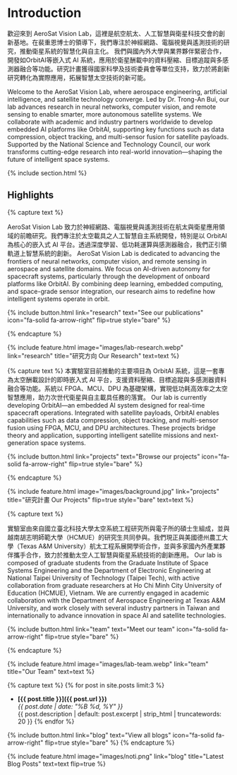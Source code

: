 ---
---

# Introduction
歡迎來到 AeroSat Vision Lab，這裡是航空航太、人工智慧與衛星科技交會的創新基地。在裴重恩博士的領導下，我們專注於神經網路、電腦視覺與遙測技術的研究，推動衛星系統的智慧化與自主化。
我們與國內外大學與業界夥伴緊密合作，開發如OrbitAI等嵌入式 AI 系統，應用於衛星酬載中的資料壓縮、目標追蹤與多感測器融合等功能。研究計畫獲得國家科學及技術委員會等單位支持，致力於將創新研究轉化為實際應用，拓展智慧太空技術的新可能。

Welcome to the AeroSat Vision Lab, where aerospace engineering, artificial intelligence, and satellite technology converge. Led by Dr. Trong-An Bui, our lab advances research in neural networks, computer vision, and remote sensing to enable smarter, more autonomous satellite systems.
We collaborate with academic and industry partners worldwide to develop embedded AI platforms like OrbitAI, supporting key functions such as data compression, object tracking, and multi-sensor fusion for satellite payloads. Supported by the National Science and Technology Council, our work transforms cutting-edge research into real-world innovation—shaping the future of intelligent space systems.

{% include section.html %}

## Highlights

{% capture text %}

AeroSat Vision Lab 致力於神經網路、電腦視覺與遙測技術在航太與衛星應用領域的前瞻研究。我們專注於太空載具之人工智慧自主系統開發，特別是以 OrbitAI 為核心的嵌入式 AI 平台。透過深度學習、低功耗運算與感測器融合，我們正引領軌道上智慧系統的創新。
AeroSat Vision Lab is dedicated to advancing the frontiers of neural networks, computer vision, and remote sensing in aerospace and satellite domains. We focus on AI-driven autonomy for spacecraft systems, particularly through the development of onboard platforms like OrbitAI. By combining deep learning, embedded computing, and space-grade sensor integration, our research aims to redefine how intelligent systems operate in orbit.

{%
  include button.html
  link="research"
  text="See our publications"
  icon="fa-solid fa-arrow-right"
  flip=true
  style="bare"
%}

{% endcapture %}

{%
  include feature.html
  image="images/lab-research.webp"
  link="research"
  title="研究方向 Our Research"
  text=text
%}

{% capture text %}
本實驗室目前推動的主要項目為 OrbitAI 系統，這是一套專為太空酬載設計的即時嵌入式 AI 平台，支援資料壓縮、目標追蹤與多感測器資料融合等功能。系統以 FPGA、MCU、DPU 為基礎架構，實現低功耗高效率之太空智慧應用，助力次世代衛星與自主載具任務的落實。
Our lab is currently developing OrbitAI—an embedded AI system designed for real-time spacecraft operations. Integrated with satellite payloads, OrbitAI enables capabilities such as data compression, object tracking, and multi-sensor fusion using FPGA, MCU, and DPU architectures. These projects bridge theory and application, supporting intelligent satellite missions and next-generation space systems.

{%
  include button.html
  link="projects"
  text="Browse our projects"
  icon="fa-solid fa-arrow-right"
  flip=true
  style="bare"
%}

{% endcapture %}

{%
  include feature.html
  image="images/background.jpg"
  link="projects"
  title="研究計畫 Our Projects"
  flip=true
  style="bare"
  text=text
%}

{% capture text %}

實驗室由來自國立臺北科技大學太空系統工程研究所與電子所的碩士生組成，並與越南胡志明師範大學（HCMUE）的研究生共同參與。我們現正與美國德州農工大學（Texas A&M University）航太工程系展開學術合作，並與多家國內外產業夥伴攜手合作，致力於推動太空人工智慧與衛星系統技術的創新應用。
Our lab is composed of graduate students from the Graduate Institute of Space Systems Engineering and the Department of Electronic Engineering at National Taipei University of Technology (Taipei Tech), with active collaboration from graduate researchers at Ho Chi Minh City University of Education (HCMUE), Vietnam. We are currently engaged in academic collaboration with the Department of Aerospace Engineering at Texas A&M University, and work closely with several industry partners in Taiwan and internationally to advance innovation in space AI and satellite technologies.

{%
  include button.html
  link="team"
  text="Meet our team"
  icon="fa-solid fa-arrow-right"
  flip=true
  style="bare"
%}

{% endcapture %}

{%
  include feature.html
  image="images/lab-team.webp"
  link="team"
  title="Our Team"
  text=text
%}

{% capture text %}
{% for post in site.posts limit:3 %}
- **[{{ post.title }}]({{ post.url }})**  
  _{{ post.date | date: "%B %d, %Y" }}_  
  {{ post.description | default: post.excerpt | strip_html | truncatewords: 20 }}
{% endfor %}

{%
  include button.html
  link="blog"
  text="View all blogs"
  icon="fa-solid fa-arrow-right"
  flip=true
  style="bare"
%}
{% endcapture %}

{%
  include feature.html
  image="images/noti.png"
  link="blog"
  title="Latest Blog Posts"
  text=text
  flip=true
%}

